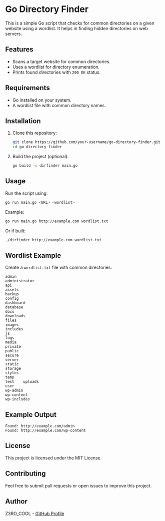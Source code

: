 # Go Directory Finder

This is a simple Go script that checks for common directories on a given website using a wordlist. It helps in finding hidden directories on web servers.

## Features
- Scans a target website for common directories.
- Uses a wordlist for directory enumeration.
- Prints found directories with `200 OK` status.

## Requirements
- Go installed on your system.
- A wordlist file with common directory names.

## Installation
1. Clone this repository:
   ```sh
   git clone https://github.com/your-username/go-directory-finder.git
   cd go-directory-finder
   ```
2. Build the project (optional):
   ```sh
   go build -o dirfinder main.go
   ```

## Usage
Run the script using:
```sh
go run main.go <URL> <wordlist>
```
Example:
```sh
go run main.go http://example.com wordlist.txt
```
Or if built:
```sh
./dirfinder http://example.com wordlist.txt
```

## Wordlist Example
Create a `wordlist.txt` file with common directories:
```
admin
administrator
api
assets
backup
config
dashboard
database
docs
downloads
files
images
includes
js
logs
media
private
public
secure
server
static
storage
styles
temp
test	uploads
user
wp-admin
wp-content
wp-includes
```

## Example Output
```
Found: http://example.com/admin
Found: http://example.com/wp-content
```

## License
This project is licensed under the MIT License.

## Contributing
Feel free to submit pull requests or open issues to improve this project.

## Author
Z3RO_COOL - [GitHub Profile](https://github.com/shabbirtoha/)

